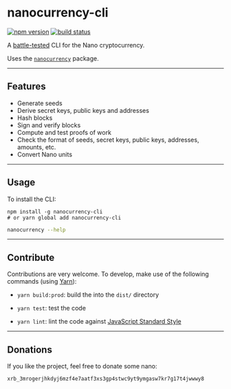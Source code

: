 # nanocurrency-cli

[![npm version](https://img.shields.io/npm/v/nanocurrency-cli.svg)](https://www.npmjs.com/package/nanocurrency-cli)
[![build status](https://travis-ci.org/marvinroger/nanocurrency-js.svg?branch=master)](https://travis-ci.org/marvinroger/nanocurrency-js)

A [battle-tested](__tests__) CLI for the Nano cryptocurrency.

Uses the [`nanocurrency`](https://www.npmjs.com/package/nanocurrency) package.

---

## Features

- Generate seeds
- Derive secret keys, public keys and addresses
- Hash blocks
- Sign and verify blocks
- Compute and test proofs of work
- Check the format of seeds, secret keys, public keys, addresses, amounts, etc.
- Convert Nano units

---

## Usage

To install the CLI:

```
npm install -g nanocurrency-cli
# or yarn global add nanocurrency-cli
```

```bash
nanocurrency --help
```

---

## Contribute

Contributions are very welcome. To develop, make use of the following commands (using [Yarn](https://yarnpkg.com)):

- `yarn build:prod`: build the into the `dist/` directory

- `yarn test`: test the code

- `yarn lint`: lint the code against [JavaScript Standard Style](https://standardjs.com)

---

## Donations

If you like the project, feel free to donate some nano:

`xrb_3mrogerjhkdyj6mzf4e7aatf3xs3gp4stwc9yt9ymgasw7kr7g17t4jwwwy8`
